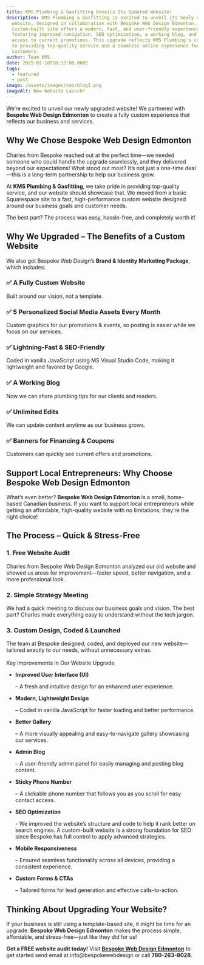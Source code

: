 ```yaml
---
title: KMS Plumbing & Gasfitting Unveils Its Updated Website!
description: KMS Plumbing & Gasfitting is excited to unveil its newly upgraded
  website, designed in collaboration with Bespoke Web Design Edmonton. The
  custom-built site offers a modern, fast, and user-friendly experience,
  featuring improved navigation, SEO optimization, a working blog, and easy
  access to current promotions. This upgrade reflects KMS Plumbing's commitment
  to providing top-quality service and a seamless online experience for
  customers.
author: Team KMS
date: 2025-02-18T16:12:00.000Z
tags:
  - featured
  - post
image: /assets/images/cms/blog1.png
imageAlt: New Website Launch!
---
```

We’re excited to unveil our newly upgraded website! We partnered with **Bespoke Web Design Edmonton** to create a fully custom experience that reflects our business and services.

## Why We Chose Bespoke Web Design Edmonton

Charles from Bespoke reached out at the perfect time—we needed someone who could handle the upgrade seamlessly, and they delivered beyond our expectations! What stood out most? It’s not just a one-time deal—this is a long-term partnership to help our business grow.

At **KMS Plumbing & Gasfitting**, we take pride in providing top-quality service, and our website should showcase that. We moved from a basic Squarespace site to a fast, high-performance custom website designed around our business goals and customer needs.

The best part? The process was easy, hassle-free, and completely worth it!

## Why We Upgraded – The Benefits of a Custom Website

We also got Bespoke Web Design’s **Brand & Identity Marketing Package**, which includes:

### ✅ A Fully Custom Website

Built around our vision, not a template.

### ✅ 5 Personalized Social Media Assets Every Month

Custom graphics for our promotions & events, so posting is easier while we focus on our services.

### ✅ Lightning-Fast & SEO-Friendly

Coded in vanilla JavaScript using MS Visual Studio Code, making it lightweight and favored by Google.

### ✅ A Working Blog

Now we can share plumbing tips for our clients and readers.

### ✅ Unlimited Edits

We can update content anytime as our business grows.

### ✅ Banners for Financing & Coupons

Customers can quickly see current offers and promotions.

## Support Local Entrepreneurs: Why Choose Bespoke Web Design Edmonton

What’s even better? **Bespoke Web Design Edmonton** is a small, home-based Canadian business. If you want to support local entrepreneurs while getting an affordable, high-quality website with no limitations, they’re the right choice!

## The Process – Quick & Stress-Free

### 1️. Free Website Audit

Charles from Bespoke Web Design Edmonton analyzed our old website and showed us areas for improvement—faster speed, better navigation, and a more professional look.

### 2️. Simple Strategy Meeting

We had a quick meeting to discuss our business goals and vision. The best part? Charles made everything easy to understand without the tech jargon.

### 3️. Custom Design, Coded & Launched

The team at Bespoke designed, coded, and deployed our new website—tailored exactly to our needs, without unnecessary extras.\
\
Key Improvements in Our Website Upgrade

* **Improved User Interface (UI)**

   – A fresh and intuitive design for an enhanced user experience.
* **Modern, Lightweight Design**

   – Coded in vanilla JavaScript for faster loading and better performance.
* **Better Gallery**

   – A more visually appealing and easy-to-navigate gallery showcasing our services.
* **Admin Blog**

   – A user-friendly admin panel for easily managing and posting blog content.
* **Sticky Phone Number**

   – A clickable phone number that follows you as you scroll for easy contact access.
* **SEO Optimization**

  \- We improved the website’s structure and code to help it rank better on search engines. A custom-built website is a strong foundation for SEO since Bespoke has full control to apply advanced strategies.
* **Mobile Responsiveness**

   – Ensured seamless functionality across all devices, providing a consistent experience.
* **Custom Forms & CTAs**

   – Tailored forms for lead generation and effective calls-to-action.

## Thinking About Upgrading Your Website?

If your business is still using a template-based site, it might be time for an upgrade. **Bespoke Web Design Edmonton** makes the process simple, affordable, and stress-free—just like they did for us!

**Get a FREE website audit today!** Visit **[Bespoke Web Design Edmonton](www.bespokewebdesign.ca)** to get started send email at info@bespokewebdesign or call **780-263-8028**.
